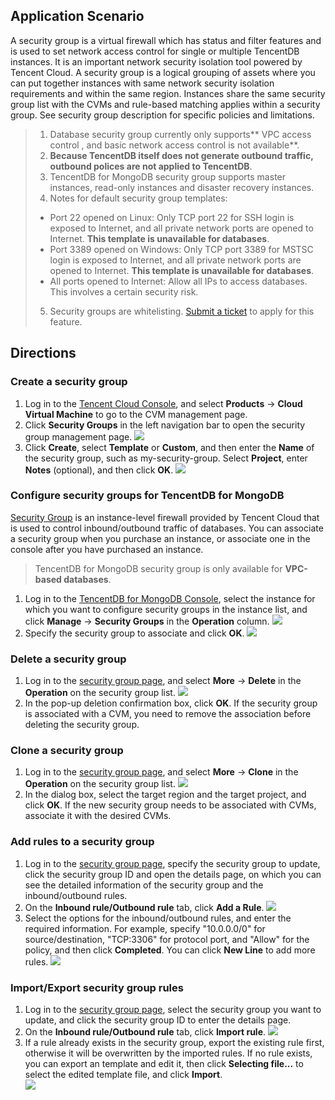 ## Application Scenario
A security group is a virtual firewall which has status and filter features and is used to set network access control for single or multiple TencentDB instances. It is an important network security isolation tool powered by Tencent Cloud. A security group is a logical grouping of assets where you can put together instances with same network security isolation requirements and within the same region. Instances share the same security group list with the CVMs and rule-based matching applies within a security group. See security group description for specific policies and limitations.


>1. Database security group currently only supports** VPC access control , and basic network access control is not available**.
> 2. **Because TencentDB itself does not generate outbound traffic, outbound polices are not applied to TencentDB**.
> 3. TencentDB for MongoDB security group supports master instances, read-only instances and disaster recovery instances.
> 4. Notes for default security group templates:
>  - Port 22 opened on Linux: Only TCP port 22 for SSH login is exposed to Internet, and all private network ports are opened to Internet. **This template is unavailable for databases**.
>  - Port 3389 opened on Windows: Only TCP port 3389 for MSTSC login is exposed to Internet, and all private network ports are opened to Internet. **This template is unavailable for databases**.
>  - All ports opened to Internet: Allow all IPs to access databases. This involves a certain security risk.
> 5. Security groups are whitelisting. [Submit a ticket](https://console.cloud.tencent.com/workorder/category) to apply for this feature.

## Directions

### Create a security group

1. Log in to the [Tencent Cloud Console](https://console.cloud.tencent.com/), and select **Products** -> **Cloud Virtual Machine** to go to the CVM management page.
2. Click **Security Groups** in the left navigation bar to open the security group management page.
   ![](https://main.qcloudimg.com/raw/9c154ef45b104ffebef99a3de249b50c.png)
2. Click **Create**, select **Template** or **Custom**, and then enter the **Name** of the security group, such as my-security-group. Select **Project**, enter **Notes** (optional), and then click **OK**.
![](https://main.qcloudimg.com/raw/cc9a780ddd091f68c5476ee8463e1294.png)

### Configure security groups for TencentDB for MongoDB
[Security Group](https://intl.cloud.tencent.com/document/product/213/18197) is an instance-level firewall provided by Tencent Cloud that is used to control inbound/outbound traffic of databases. You can associate a security group when you purchase an instance, or associate one in the console after you have purchased an instance.

>  TencentDB for MongoDB security group is only available for **VPC-based databases**.

1. Log in to the [TencentDB for MongoDB Console](https://console.cloud.tencent.com/mongodb), select the instance for which you want to configure security groups in the instance list, and click **Manage** -> **Security Groups** in the **Operation** column.
![](https://main.qcloudimg.com/raw/22337a8d71bb79228790c3253d4fd3e2.png)
2. Specify the security group to associate and click **OK**.
![](https://main.qcloudimg.com/raw/b63568e07e679628d17d61b75fb453f5.png)

### Delete a security group
1. Log in to the [security group page](https://console.cloud.tencent.com/cvm/securitygroup), and select **More** -> **Delete** in the **Operation** on the security group list.
![](https://main.qcloudimg.com/raw/794d76f9f7969fe66f250b63e7a99415.png)
2. In the pop-up deletion confirmation box, click **OK**. If the security group is associated with a CVM, you need to remove the association before deleting the security group.

### Clone a security group
1. Log in to the [security group page](https://console.cloud.tencent.com/cvm/securitygroup), and select **More** -> **Clone** in the **Operation** on the security group list.
   ![](https://main.qcloudimg.com/raw/28810c1f2b863caac6d4598d3b4c5c07.png)
2. In the dialog box, select the target region and the target project, and click **OK**. If the new security group needs to be associated with CVMs, associate it with the desired CVMs.

### Add rules to a security group
1. Log in to the [security group page](https://console.cloud.tencent.com/cvm/securitygroup), specify the security group to update, click the security group ID and open the details page, on which you can see the detailed information of the security group and the inbound/outbound rules.
2. On the **Inbound rule/Outbound rule** tab, click **Add a Rule**.
    ![](https://main.qcloudimg.com/raw/c2c4533dc6ff96e4f2af2fb8ee0fea30.png)
3. Select the options for the inbound/outbound rules, and enter the required information. For example, specify "10.0.0.0/0" for source/destination, "TCP:3306" for protocol port, and "Allow" for the policy, and then click **Completed**. You can click **New Line** to add more rules.
    ![](https://main.qcloudimg.com/raw/2f48931b61d45ab8275e12cf0cf70945.png)

### Import/Export security group rules
1. Log in to the [security group page](https://console.cloud.tencent.com/cvm/securitygroup), select the security group you want to update, and click the security group ID to enter the details page.
2. On the **Inbound rule/Outbound rule** tab, click **Import rule**.
![](https://main.qcloudimg.com/raw/ab01ffb53084acf3e88219df7aca7b25.png)
3. If a rule already exists in the security group, export the existing rule first, otherwise it will be overwritten by the imported rules. If no rule exists, you can export an template and edit it, then click **Selecting file...** to select the edited template file, and click **Import**.	
![](https://main.qcloudimg.com/raw/fda954cd9eaa9058a1fea6ca52d12f50.png)

